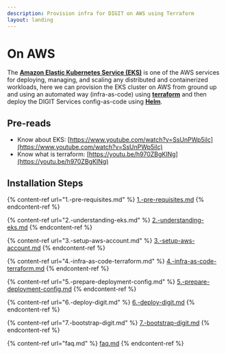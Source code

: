 ```yaml
---
description: Provision infra for DIGIT on AWS using Terraform
layout: landing
---
```


# On AWS

The [**Amazon Elastic Kubernetes Service (EKS)**](https://docs.aws.amazon.com/eks/latest/userguide/what-is-eks.html) is one of the AWS services for deploying, managing, and scaling any distributed and containerized workloads, here we can provision the EKS cluster on AWS from ground up and using an automated way (infra-as-code) using [**terraform**](https://www.terraform.io/intro/index.html) and then deploy the DIGIT Services config-as-code using [**Helm**](https://helm.sh/docs/).

## Pre-reads

* Know about EKS: [https://www.youtube.com/watch?v=SsUnPWp5ilc](https://www.youtube.com/watch?v=SsUnPWp5ilc)
* Know what is terraform: [https://youtu.be/h970ZBgKINg](https://youtu.be/h970ZBgKINg)

## Installation Steps

{% content-ref url="1.-pre-requisites.md" %}
[1.-pre-requisites.md](1.-pre-requisites.md)
{% endcontent-ref %}

{% content-ref url="2.-understanding-eks.md" %}
[2.-understanding-eks.md](2.-understanding-eks.md)
{% endcontent-ref %}

{% content-ref url="3.-setup-aws-account.md" %}
[3.-setup-aws-account.md](3.-setup-aws-account.md)
{% endcontent-ref %}

{% content-ref url="4.-infra-as-code-terraform.md" %}
[4.-infra-as-code-terraform.md](4.-infra-as-code-terraform.md)
{% endcontent-ref %}

{% content-ref url="5.-prepare-deployment-config.md" %}
[5.-prepare-deployment-config.md](5.-prepare-deployment-config.md)
{% endcontent-ref %}

{% content-ref url="6.-deploy-digit.md" %}
[6.-deploy-digit.md](6.-deploy-digit.md)
{% endcontent-ref %}

{% content-ref url="7.-bootstrap-digit.md" %}
[7.-bootstrap-digit.md](7.-bootstrap-digit.md)
{% endcontent-ref %}

{% content-ref url="faq.md" %}
[faq.md](faq.md)
{% endcontent-ref %}
